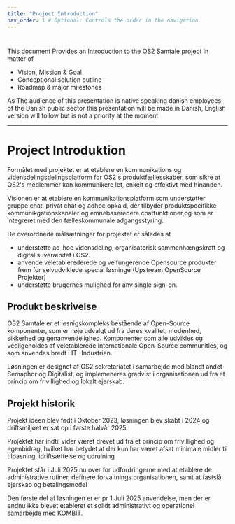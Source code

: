 ```yaml
---
title: "Project Introduction"
nav_order: 1 # Optional: Controls the order in the navigation
---
```

# 

This document Provides an Introduction to the OS2 Samtale project in matter of
* Vision, Mission & Goal
* Conceptional solution outline
* Roadmap & major milestones

As The audience of this presentation is native speaking danish employees of the Danish public sector this presentation will be made in Danish,
English version will follow but is not a priority at the moment

--------------------------------

# Project Introduktion

Formålet med projektet er at etablere en kommunikations og vidensdelingsdelingsplatform for OS2's produktfællesskaber, som sikre at OS2's medlemmer kan kommunikere let, enkelt og effektivt med hinanden.

Visionen er at etablere en kommunikationsplatform som understøtter gruppe chat, privat chat og adhoc opkald, der tilbyder produktspecifikke kommunikgationskanaler og emnebaseredere chatfunktioner,og som er integreret med den fælleskommunale adgangsstyring.

De overordnede målsætninger for projektet er således at 
* understøtte ad-hoc vidensdeling, organisatorisk sammenhængskraft og digital suverænitet i OS2.
* anvende veletablerederede og velfungerende Opensource produkter  frem for selvudviklede special løsninge (Upstream OpenSource Projekter)
* understøtte brugernes mulighed for anv single sign-on.


## Produkt beskrivelse
OS2 Samtale er et løsnigskompleks bestående af Open-Source komponenter, som er nøje udvalgt ud fra deres kvalitet, modenhed, sikkerhed og genanvendelighed. 
Komponenter som alle udvikles og vedligeholdes af veletablerede Internationale Open-Source communities, og som anvendes bredt i IT -Industrien.

Løsningen er designet af OS2 sekretariatet i samarbejde med blandt andet Semaphor og Digitalist, og implemeneres gradvist i organisationen ud fra et princip om frivillighed og lokalt ejerskab.

## Projekt historik
Projekt ideen blev født i Oktober 2023, løsningen blev skabt i 2024 og driftsmiljøet er sat op i første halvår 2025 

Projektet har indtil vider været drevet ud fra et princip om frivillighed og egenbidrag, hvilket har betydet at der kun har været afsat minimale midler til tilpasning, idriftsættelse og udrulning

Projektet står i Juli 2025  nu over for udfordringerne med at etablere de administrative rutiner, definere forvaltnings organisationen, samt at fastslå ejerskab og betalingsmodel  

Den første del af løsningen er er pr 1 Juli 2025 anvendelse, men der er endnu ikke blevet etableret et solidt administrativt og operationel samarbejde med KOMBIT. 




